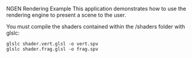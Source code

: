 NGEN Rendering Example
This application demonstrates how to use the rendering engine to present a scene to the user.

You must compile the shaders contained within the /shaders folder with glslc:
```
glslc shader.vert.glsl -o vert.spv
glslc shader.frag.glsl -o frag.spv
```
